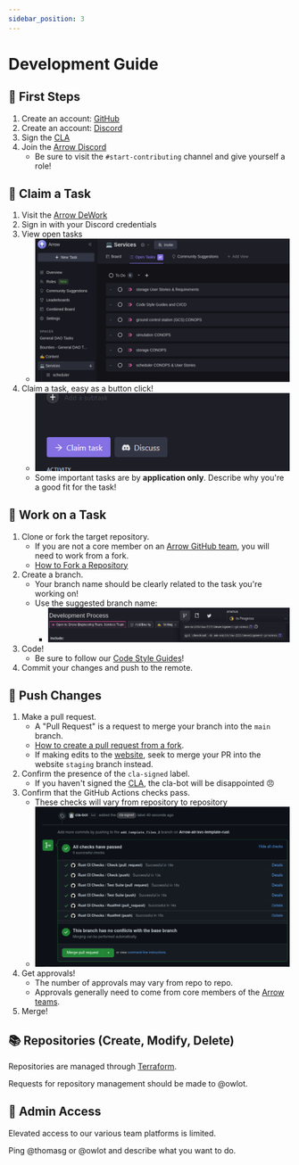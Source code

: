 ```yaml
---
sidebar_position: 3
---
```

# Development Guide

## :paw_prints: First Steps
1. Create an account: [GitHub](https://github.com/)
2. Create an account: [Discord](https://discord.com/)
3. Sign the [CLA](https://www.arrowair.com/docs/contributing/cla)
4. Join the [Arrow Discord](https://discord.com/invite/fab4bxaAW9)
   - Be sure to visit the `#start-contributing` channel and give yourself a role!

## :round_pushpin: Claim a Task
1. Visit the [Arrow DeWork](https://app.dework.xyz/arrow-air)
2. Sign in with your Discord credentials
3. View open tasks
    - ![DeWork - Open Tasks](./assets/opentasks_dework.png)
4. Claim a task, easy as a button click!
    - ![DeWork - Claim Task](./assets/dework_claim.png)
    - Some important tasks are by **application only**. Describe why you're a good fit for the task!

## :wrench: Work on a Task
1. Clone or fork the target repository.
    - If you are not a core member on an [Arrow GitHub team](https://github.com/orgs/Arrow-air/teams), you will need to work from a fork.
    - [How to Fork a Repository](https://docs.github.com/en/get-started/quickstart/fork-a-repo)
2. Create a branch.
    - Your branch name should be clearly related to the task you're working on!
    - Use the suggested branch name:
      - ![DeWork - Suggested Git Branch Name](./assets/dework_branch.png)
3. Code!
    - Be sure to follow our [Code Style Guides](./styleguides/intro.md)!
4. Commit your changes and push to the remote.

## :checkered_flag: Push Changes
1. Make a pull request.
    - A "Pull Request" is a request to merge your branch into the `main` branch.
    - [How to create a pull request from a fork](https://docs.github.com/en/pull-requests/collaborating-with-pull-requests/proposing-changes-to-your-work-with-pull-requests/creating-a-pull-request-from-a-fork).
    - If making edits to the [website](https://github.com/Arrow-air/website/), seek to merge your PR into the website `staging` branch instead.
2. Confirm the presence of the `cla-signed` label.
    - If you haven't signed the [CLA](./cla.mdx), the cla-bot will be disappointed :angry:
3. Confirm that the GitHub Actions checks pass.
     - These checks will vary from repository to repository
     - ![GitHub - Checks](./assets/github_checks.png)
4. Get approvals!
    - The number of approvals may vary from repo to repo.
    - Approvals generally need to come from core members of the [Arrow teams](https://github.com/orgs/Arrow-air/teams).
5. Merge!

## :books: Repositories (Create, Modify, Delete)

Repositories are managed through [Terraform](https://www.terraform.io/).

Requests for repository management should be made to @owlot.

## :closed_lock_with_key: Admin Access

Elevated access to our various team platforms is limited.

Ping @thomasg or @owlot and describe what you want to do.